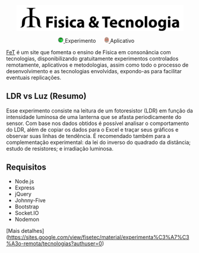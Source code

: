 <p align="center">
  <a href="https://sites.google.com/view/fisetec/" target="_blank" >
    <img alt="Fisica & Tecnologia" src="https://github.com/IMSFisica/LDRvsLuz/blob/master/public/img/MyLogo8.png" width="450" />
  </a>
</p>
<p align="center">
    <a href="https://sites.google.com/view/fisetec/material/experimenta%C3%A7%C3%A3o-remota/experimentos?authuser=0" target="_blank">
        <img alt="Experimento remoto" src="https://github.com/IMSFisica/LDRvsLuz/blob/master/public/img/start1.png" width="15">        
    </a> 
    Experimento &nbsp;&nbsp;&nbsp;&nbsp;
    <a href="https://play.google.com/store/apps/details?id=com.IzacPhysics.LDR" target="_blank">
        <img alt="APP" src="https://github.com/IMSFisica/LDRvsLuz/blob/master/public/img/LDR3.png"  width="11">        
    </a>
    Aplicativo &nbsp;&nbsp;&nbsp;&nbsp;
</p>

[FeT](https://sites.google.com/view/fisetec/) é um site que fomenta o ensino de 
Física em consonância com tecnologias, disponibilizando gratuitamente experimentos
controlados remotamente, aplicativos e metodologias, assim como todo o processo de
desenvolvimento e as tecnologias envolvidas, expondo-as para facilitar eventuais 
replicações.

## LDR vs Luz (Resumo)

Esse experimento consiste na leitura de um fotoresistor (LDR) em função da intensidade 
luminosa de uma lanterna que se afasta periodicamente do sensor. Com base nos dados 
obtidos é possível analisar o comportamento do LDR, além de copiar os dados para o 
Excel e traçar seus gráficos e observar suas linhas de tendência.
É recomendado também para a complementação experimental: da lei do inverso do quadrado 
da distância; estudo de resistores; e irradiação luminosa.

## Requisitos

*	Node.js
*	Express
*	jQuery
*	Johnny-Five 
*	Bootstrap 
* Socket.IO
*	Nodemon

 [Mais detalhes] (https://sites.google.com/view/fisetec/material/experimenta%C3%A7%C3%A3o-remota/tecnologias?authuser=0)
